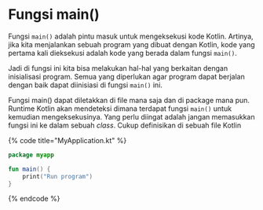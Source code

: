 # Fungsi main\(\)

Fungsi `main()` adalah pintu masuk untuk mengeksekusi kode Kotlin. Artinya, jika kita menjalankan sebuah program yang dibuat dengan Kotlin, kode yang pertama kali dieksekusi adalah kode yang berada dalam fungsi `main()`. 

Jadi di fungsi ini kita bisa melakukan hal-hal yang berkaitan dengan inisialisasi program. Semua yang diperlukan agar program dapat berjalan dengan baik dapat diinisiasi di fungsi `main()` ini.

Fungsi main\(\) dapat diletakkan di file mana saja dan di package mana pun. Runtime Kotlin akan mendeteksi dimana terdapat fungsi `main()` untuk kemudian mengeksekusinya. Yang perlu diingat adalah jangan memasukkan fungsi ini ke dalam sebuah _class_. Cukup definisikan di sebuah file Kotlin

{% code title="MyApplication.kt" %}
```kotlin
package myapp

fun main() {
    print("Run program")
}
```
{% endcode %}



